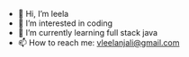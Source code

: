- 👋 Hi, I’m leela
- 👀 I’m interested in coding 
- 🌱 I’m currently learning full stack java
- 📫 How to reach me: vleelanjali@gmail.com

